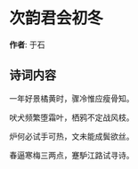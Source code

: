 # 次韵君会初冬

**作者**: 于石

## 诗词内容

一年好景橘黄时，骤冷惟应瘦骨知。

吠犬频繁堕霜叶，栖鸦不定战风枝。

炉何必试手可热，文未能成鬓欲丝。

春逼寒梅三两点，蹇馿江路试寻诗。

